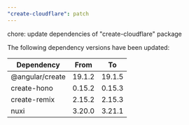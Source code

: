 ```yaml
---
"create-cloudflare": patch
---
```


chore: update dependencies of "create-cloudflare" package

The following dependency versions have been updated:

| Dependency      | From   | To     |
| --------------- | ------ | ------ |
| @angular/create | 19.1.2 | 19.1.5 |
| create-hono     | 0.15.2 | 0.15.3 |
| create-remix    | 2.15.2 | 2.15.3 |
| nuxi            | 3.20.0 | 3.21.1 |
